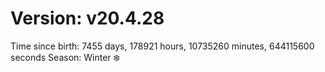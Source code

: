 # Version: v20.4.28
Time since birth: 7455 days, 178921 hours, 10735260 minutes, 644115600 seconds
Season: Winter ❄️
